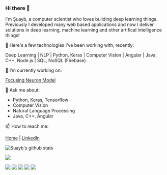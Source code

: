 ### Hi there 👋

I'm Şuayb, a computer scientist who loves building deep learning things. Previously I developed many web based applications and now I deliver solutions in deep learning, machine learning and other artifical intelligence things!

🔭 Here's a few technologies I've been working with, recently: 

Deep Learning | NLP | Python, Keras | Computer Vision | Angular | Java, C++, Node.js | SQL, NoSQL (Firebase)

👯 I’m currently working on:

 [Focusing Neuron Model](https://github.com/btekgit/FocusingNeuron-Keras) 

💬 Ask me about:
 - Python, Keras, Tensorflow
 - Computer Vision
 - Natural Language Processing
 - Java, C++, Angular
 
📫 How to reach me:

[Home](https://github.com/suayb25) | [LinkedIn](https://tr.linkedin.com/in/%C5%9Fuayb-talha-%C3%B6z%C3%A7elik-38b475164)

![Suayb's github stats](https://github-readme-stats.vercel.app/api?username=suayb25&show_icons=true&title_color=fff&icon_color=79ff97&text_color=9f9f9f&bg_color=151515)

![](https://komarev.com/ghpvc/?username=suayb25)

![](https://www.vectorlogo.zone/logos/python/python-icon.svg)  ![](https://www.vectorlogo.zone/logos/tensorflow/tensorflow-icon.svg) ![](https://www.vectorlogo.zone/logos/angular/angular-icon.svg)  ![](https://www.vectorlogo.zone/logos/java/java-icon.svg)  ![](https://www.vectorlogo.zone/logos/firebase/firebase-icon.svg)
